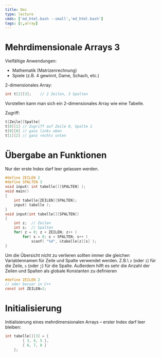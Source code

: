 ```yaml
---
title: Doc
type: lecture
cmds: ['md_html.bash --small','md_html.bash']
tags: [c,array]
---
```




# Mehrdimensionale Arrays 3



Vielfältige Anwendungen:

- Mathematik (Matrizenrechnung)
- Spiele (z.B. 4 gewinnt, Dame, Schach, etc.)

2-dimensionales Array:

```c
int t[2][3];	// 2 Zeilen, 3 Spalten
```

Vorstellen kann man sich ein 2-dimensionales Array wie eine Tabelle.

Zugriff:

```c
t[Zeile][Spalte]
t[0][1] // Zugriff auf Zeile 0, Spalte 1
t[0][0] // ganz links oben
t[1][2] // ganz rechts unten
```




# Übergabe an Funktionen

Nur der erste Index darf leer gelassen werden.

```c
#define ZEILEN 2
#define SPALTEN 3
void input( int tabelle[][SPALTEN] );
void main()
{
	int tabelle[ZEILEN][SPALTEN];
	input( tabelle ); 
}
void input(int tabelle[][SPALTEN]) 
{
	int z;	// Zeilen
	int s;	// Spalten
	for( z = 0; z < ZEILEN; z++ ) 
		for( s = 0; s < SPALTEN; s++ ) 
			scanf( "%d", &tabelle[z][s] );
}
```



Um die Übersicht nicht zu verlieren sollten immer die gleichen Variablennamen für Zeile und Spalte verwendet werden. Z.B.\ `z` (oder `i`) für die Zeile, `s` (oder `j`) für die Spalte.
Außerdem hilft es sehr die Anzahl der Zeilen und Spalten als globale Konstanten zu definieren

```c
#define ZEILEN 2 
// oder besser in C++
const int ZEILEN=2;
```



# Initialisierung

Initialisierung eines mehrdimensionalen Arrays – erster Index darf leer bleiben:

```c
int tabelle[][3] = {
		{ 3, 4, 5 }, 
		{ 6, 7, 8 }
    };
```

